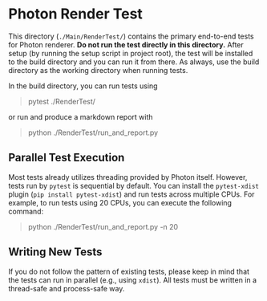 # Photon Render Test

This directory (`./Main/RenderTest/`) contains the primary end-to-end tests for Photon renderer. **Do not run the test directly in this directory.** After setup (by running the setup script in project root), the test will be installed to the build directory and you can run it from there. As always, use the build directory as the working directory when running tests.

In the build directory, you can run tests using

> pytest ./RenderTest/

or run and produce a markdown report with

> python ./RenderTest/run_and_report.py

## Parallel Test Execution

Most tests already utilizes threading provided by Photon itself. However, tests run by `pytest` is sequential by default. You can install the `pytest-xdist` plugin (`pip install pytest-xdist`) and run tests across multiple CPUs. For example, to run tests using 20 CPUs, you can execute the following command:

> python ./RenderTest/run_and_report.py -n 20

## Writing New Tests

If you do not follow the pattern of existing tests, please keep in mind that the tests can run in parallel (e.g., using `xdist`). All tests must be written in a thread-safe and process-safe way. 
